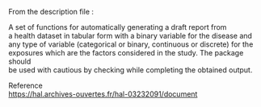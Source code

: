 
From the description file :  <br /> 

A set of functions for automatically generating a draft report from <br /> 
a health dataset in tabular form with a binary variable for the disease and <br /> 
any type of variable (categorical or binary, continuous or discrete) for the <br /> 
exposures which are the factors considered in the study. The package should <br /> 
be used with cautious by checking while completing the obtained output. <br /> 

Reference  <br /> 
https://hal.archives-ouvertes.fr/hal-03232091/document
